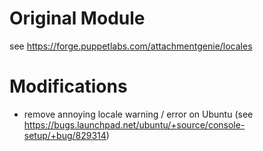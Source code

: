# Original Module

see https://forge.puppetlabs.com/attachmentgenie/locales

# Modifications

- remove annoying locale warning / error on Ubuntu (see https://bugs.launchpad.net/ubuntu/+source/console-setup/+bug/829314)
